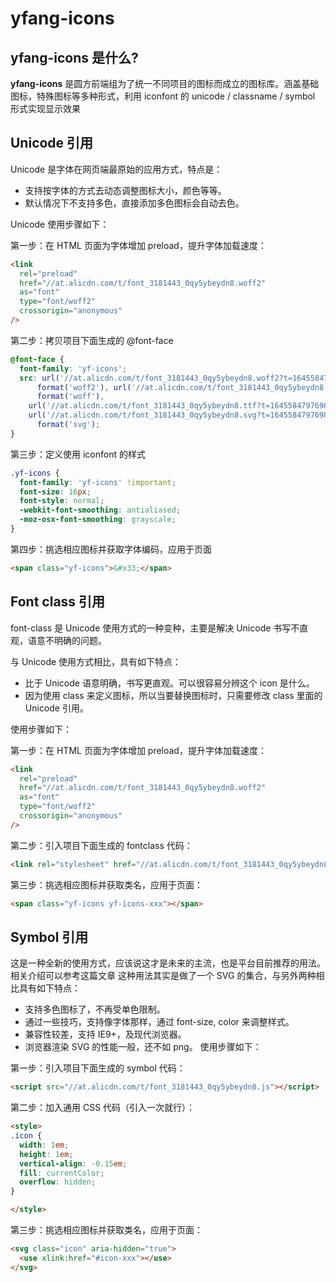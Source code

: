 # yfang-icons

## yfang-icons 是什么?

**yfang-icons** 是圆方前端组为了统一不同项目的图标而成立的图标库。涵盖基础图标，特殊图标等多种形式，利用 iconfont 的 unicode / classname / symbol 形式实现显示效果

## Unicode 引用

Unicode 是字体在网页端最原始的应用方式，特点是：

- 支持按字体的方式去动态调整图标大小，颜色等等。
- 默认情况下不支持多色，直接添加多色图标会自动去色。

Unicode 使用步骤如下：

第一步：在 HTML 页面为字体增加 preload，提升字体加载速度：

```html
<link
  rel="preload"
  href="//at.alicdn.com/t/font_3181443_0qy5ybeydn8.woff2"
  as="font"
  type="font/woff2"
  crossorigin="anonymous"
/>
```

第二步：拷贝项目下面生成的 @font-face

```css
@font-face {
  font-family: 'yf-icons';
  src: url('//at.alicdn.com/t/font_3181443_0qy5ybeydn8.woff2?t=1645584797698')
      format('woff2'), url('//at.alicdn.com/t/font_3181443_0qy5ybeydn8.woff?t=1645584797698')
      format('woff'),
    url('//at.alicdn.com/t/font_3181443_0qy5ybeydn8.ttf?t=1645584797698') format('truetype'),
    url('//at.alicdn.com/t/font_3181443_0qy5ybeydn8.svg?t=1645584797698#yf-icons')
      format('svg');
}
```

第三步：定义使用 iconfont 的样式

```css
.yf-icons {
  font-family: 'yf-icons' !important;
  font-size: 16px;
  font-style: normal;
  -webkit-font-smoothing: antialiased;
  -moz-osx-font-smoothing: grayscale;
}
```

第四步：挑选相应图标并获取字体编码，应用于页面

```html
<span class="yf-icons">&#x33;</span>
```

## Font class 引用

font-class 是 Unicode 使用方式的一种变种，主要是解决 Unicode 书写不直观，语意不明确的问题。

与 Unicode 使用方式相比，具有如下特点：

- 比于 Unicode 语意明确，书写更直观。可以很容易分辨这个 icon 是什么。
- 因为使用 class 来定义图标，所以当要替换图标时，只需要修改 class 里面的 Unicode 引用。

使用步骤如下：

第一步：在 HTML 页面为字体增加 preload，提升字体加载速度：

```html
<link
  rel="preload"
  href="//at.alicdn.com/t/font_3181443_0qy5ybeydn8.woff2"
  as="font"
  type="font/woff2"
  crossorigin="anonymous"
/>
```

第二步：引入项目下面生成的 fontclass 代码：

```html
<link rel="stylesheet" href="//at.alicdn.com/t/font_3181443_0qy5ybeydn8.css" />
```

第三步：挑选相应图标并获取类名，应用于页面：

```html
<span class="yf-icons yf-icons-xxx"></span>
```

## Symbol 引用

这是一种全新的使用方式，应该说这才是未来的主流，也是平台目前推荐的用法。相关介绍可以参考这篇文章 这种用法其实是做了一个 SVG 的集合，与另外两种相比具有如下特点：

- 支持多色图标了，不再受单色限制。
- 通过一些技巧，支持像字体那样，通过 font-size, color 来调整样式。
- 兼容性较差，支持 IE9+，及现代浏览器。
- 浏览器渲染 SVG 的性能一般，还不如 png。
使用步骤如下：

第一步：引入项目下面生成的 symbol 代码：

```html
<script src="//at.alicdn.com/t/font_3181443_0qy5ybeydn8.js"></script>
```
第二步：加入通用 CSS 代码（引入一次就行）：

```html
<style>
.icon {
  width: 1em;
  height: 1em;
  vertical-align: -0.15em;
  fill: currentColor;
  overflow: hidden;
}

</style>
```
第三步：挑选相应图标并获取类名，应用于页面：

```html
<svg class="icon" aria-hidden="true">
  <use xlink:href="#icon-xxx"></use>
</svg>
```